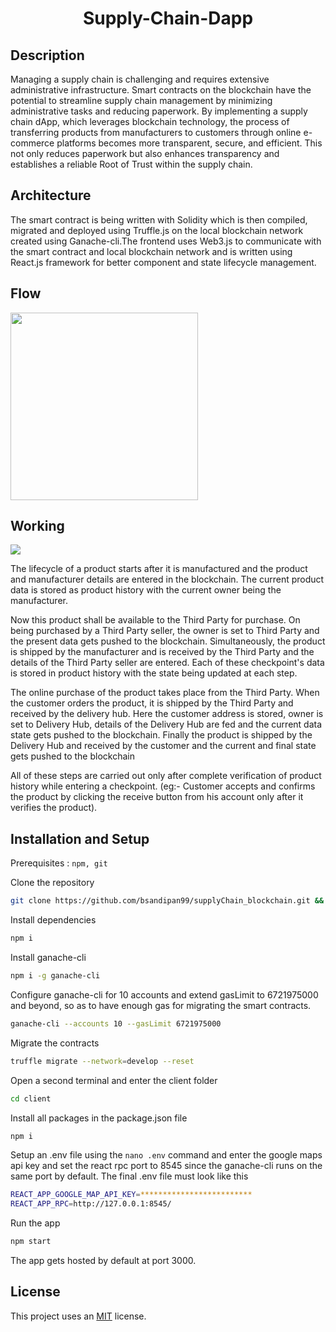 <h1 align="center">
  Supply-Chain-Dapp
</h1>

## Description
Managing a supply chain is challenging and requires extensive administrative infrastructure. Smart contracts on the blockchain have the potential to streamline supply chain management by minimizing administrative tasks and reducing paperwork.
By implementing a supply chain dApp, which leverages blockchain technology, the process of transferring products from manufacturers to customers through online e-commerce platforms becomes more transparent, secure, and efficient. This not only reduces paperwork but also enhances transparency and establishes a reliable Root of Trust within the supply chain.

## Architecture
The smart contract is being written with Solidity which is then compiled, migrated and deployed using Truffle.js on the local blockchain network created using Ganache-cli.The frontend uses Web3.js to communicate with the smart contract and local blockchain network and is written using React.js framework for better component and state lifecycle management.

## Flow
<p align="centre">  
    <img src="https://github.com/bsandipan99/supplyChain_blockchain/tree/main/images/flow.png" width="300">  
</p>

## Working
<img src="https://github.com/bsandipan99/supplyChain_blockchain/tree/main/images/Working.png" />

<p>
  The lifecycle of a product starts after it is manufactured and the product and manufacturer details are entered in the blockchain. The current product data is stored as product history with the current owner being the manufacturer.
</p>
<p>
  Now this product shall be available to the Third Party for purchase. On being purchased by a Third Party seller, the owner is set to Third Party and the present data gets pushed to the blockchain. Simultaneously, the product is shipped by the manufacturer and is received by the Third Party and the details of the Third Party seller are entered. Each of these checkpoint's data is stored in product history with the state being updated at each step. 
</p>
<p>
  The online purchase of the product takes place from the Third Party. When the customer orders the product, it is shipped by the Third Party and received by the delivery hub. Here the customer address is stored, owner is set to Delivery Hub, details of the Delivery Hub are fed and the current data state gets pushed to the blockchain. Finally the product is shipped by the Delivery Hub  and received by the customer and the current and final state gets pushed to the blockchain
</p>
<p>
  All of these steps are carried out only after complete verification of product history while entering a checkpoint. (eg:- Customer accepts and confirms the product by clicking the receive button from his account only after it verifies the product). 
</p>

## Installation and Setup
Prerequisites : `npm, git`

Clone the repository 
```Bash
git clone https://github.com/bsandipan99/supplyChain_blockchain.git && cd supplyChain_blockchain
```
Install dependencies
```Bash
npm i
```
Install ganache-cli
```Bash
npm i -g ganache-cli
```
Configure ganache-cli for 10 accounts and extend gasLimit to 6721975000 and beyond, so as to have enough gas for migrating the smart contracts.
```Bash
ganache-cli --accounts 10 --gasLimit 6721975000
```
Migrate the contracts
```Bash
truffle migrate --network=develop --reset
```
Open a second terminal and enter the client folder
```Bash
cd client
```
Install all packages in the package.json file
```Bash
npm i
```
Setup an .env file using the `nano .env` command and enter the google maps api key and set the react rpc port to 8545 since the ganache-cli runs on the same port by default.
The final .env file must look like this
```Bash
REACT_APP_GOOGLE_MAP_API_KEY=*************************
REACT_APP_RPC=http://127.0.0.1:8545/

```
Run the app
```Bash
npm start
```
The app gets hosted by default at port 3000.

## License
This project uses an [MIT](https://opensource.org/licenses/MIT) license.
